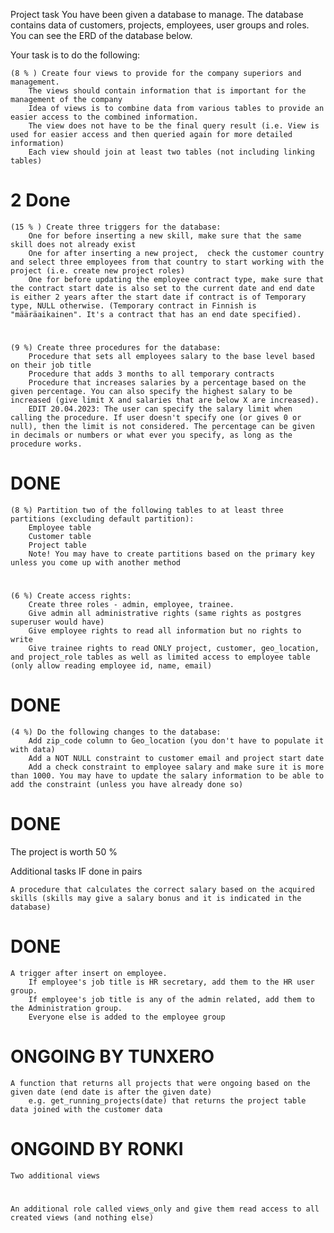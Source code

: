 Project task
You have been given a database to manage. The database contains data of customers, projects, employees, user groups and roles.  You can see the ERD of the database below.

Your task is to do the following:
    
    (8 % ) Create four views to provide for the company superiors and management.
        The views should contain information that is important for the management of the company
        Idea of views is to combine data from various tables to provide an easier access to the combined information. 
        The view does not have to be the final query result (i.e. View is used for easier access and then queried again for more detailed information)
        Each view should join at least two tables (not including linking tables)
# 2 Done
    
    (15 % ) Create three triggers for the database:
        One for before inserting a new skill, make sure that the same skill does not already exist
        One for after inserting a new project,  check the customer country and select three employees from that country to start working with the project (i.e. create new project roles)
        One for before updating the employee contract type, make sure that the contract start date is also set to the current date and end date is either 2 years after the start date if contract is of Temporary type, NULL otherwise. (Temporary contract in Finnish is "määräaikainen". It's a contract that has an end date specified).
#  

    (9 %) Create three procedures for the database:
        Procedure that sets all employees salary to the base level based on their job title
        Procedure that adds 3 months to all temporary contracts
        Procedure that increases salaries by a percentage based on the given percentage. You can also specify the highest salary to be increased (give limit X and salaries that are below X are increased).
        EDIT 20.04.2023: The user can specify the salary limit when calling the procedure. If user doesn't specify one (or gives 0 or null), then the limit is not considered. The percentage can be given in decimals or numbers or what ever you specify, as long as the procedure works.
# DONE

    (8 %) Partition two of the following tables to at least three partitions (excluding default partition):
        Employee table
        Customer table
        Project table
        Note! You may have to create partitions based on the primary key unless you come up with another method
#


    (6 %) Create access rights:
        Create three roles - admin, employee, trainee.
        Give admin all administrative rights (same rights as postgres superuser would have)
        Give employee rights to read all information but no rights to write
        Give trainee rights to read ONLY project, customer, geo_location, and project_role tables as well as limited access to employee table (only allow reading employee id, name, email)
# DONE


    (4 %) Do the following changes to the database:
        Add zip_code column to Geo_location (you don't have to populate it with data)
        Add a NOT NULL constraint to customer email and project start date
        Add a check constraint to employee salary and make sure it is more than 1000. You may have to update the salary information to be able to add the constraint (unless you have already done so)
# DONE

The project is worth 50 % 


Additional tasks IF done in pairs

    A procedure that calculates the correct salary based on the acquired skills (skills may give a salary bonus and it is indicated in the database)
# DONE

    A trigger after insert on employee. 
        If employee's job title is HR secretary, add them to the HR user group.
        If employee's job title is any of the admin related, add them to the Administration group.
        Everyone else is added to the employee group
# ONGOING BY TUNXERO

    A function that returns all projects that were ongoing based on the given date (end date is after the given date) 
        e.g. get_running_projects(date) that returns the project table data joined with the customer data
# ONGOIND BY RONKI

    Two additional views
#

    An additional role called views_only and give them read access to all created views (and nothing else)
#